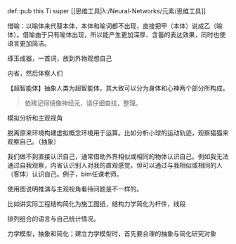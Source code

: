 def::pub this Ti super [[思维工具|λ:/Neural-Networks/元素/思维工具]]


借喻：以喻体来代替本体，本体和喻词都不出现，直接把甲（本体）说成乙（喻体）。借喻由于只有喻体出现，所以能产生更加深厚、含蓄的表达效果，同时也使语言更加简洁。

琢玉成器，一首词，放到外物观想自己

内省，然后体察人们

【超智能体】抽象人类为超智能体，其大致可以分为身体和心神两个部分所构成。


> 依稀记得镜像神经元，请仔细查找，整理。

模拟分析和主观视角

脱离原来环境构建虚拟概念环境用于运算。比如分析小球的运动轨迹，观察猫猫来观察自己。（抽象）

我们做不到直接认识自己，通常借助外界相似或相同的物体认识自己。例如我无法通过自我观察，内省认识别人对我的直观感觉，但可以通过与我相似或相同的人（客体）认识自己。例子，bim任课老师。

使用图说明推演与主观视角看待问题是不一样的。

比如讲实际工程结构简化为施工图纸，结构力学简化为杆件，线段

排列组合的语言与自己统计情况。


力学模型，抽象和简化；建立力学模型时，首先要合理的抽象与简化研究对象